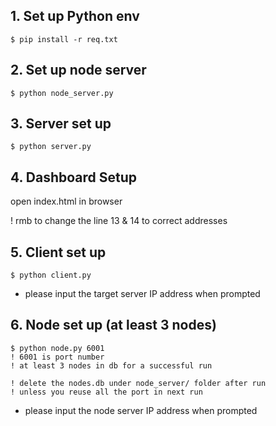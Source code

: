 ## 1. Set up Python env

```
$ pip install -r req.txt
```

## 2. Set up node server

```
$ python node_server.py
```

## 3. Server set up

```
$ python server.py
```

## 4. Dashboard Setup

open index.html in browser

! rmb to change the line 13 & 14 to correct addresses

## 5. Client set up

```
$ python client.py
```

- please input the target server IP address when prompted

## 6. Node set up (at least 3 nodes)

```
$ python node.py 6001
! 6001 is port number
! at least 3 nodes in db for a successful run

! delete the nodes.db under node_server/ folder after run
! unless you reuse all the port in next run
```

- please input the node server IP address when prompted
